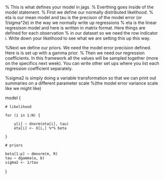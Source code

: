 % This is what defines your model in jags.
% Everthing goes inside of the model statement.
% First we define our normally distributed likelihood.
% eta is our mean model and tau is the precison of the model error (or 1/sigma^2e) in the way we normally write up regressions
% eta is the linear regresison model and here is written in matrix format.  Here things are defined for each observation
% in our dataset so we need the row indicator i.  Write down your likelihood to see what we are setting this up this way.

%Next we define our priors.  We need the model error precision defined.  Here is is set up with a gamma prior.
% Then we need our regression coefficients.  In this framework all the values will be sampled together (more on the specifics next week).  You can write other set ups where you list each regression coefficient separately.

%sigma2 is simply doing a variable transformation so that we can print out summaries on a different parameter scale
%(the model error variance scale like we might like)


model {
	
	# likelihood

	for (i in 1:N) {

		y[i] ~ dnorm(eta[i], tau)
		eta[i] <- X[i,] %*% beta

	}

	# priors

	beta[1:p] ~ dmnorm(m, R)
	tau ~ dgamma(a, b)
	sigma2 <- 1/tau

}